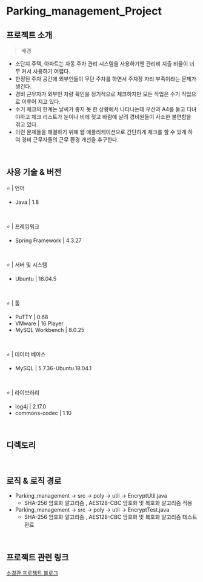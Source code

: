 # Parking_management_Project
## 프로젝트 소개
>배경
- 소단지 주택, 아파트는 자동 주차 관리 시스템을 사용하기엔 관리비 지출 비율이 너무 커서 사용하기 어렵다.
- 한정된 주차 공간에 외부인들이 무단 주차를 하면서 주차장 자리 부족이라는 문제가 생긴다.
- 경비 근무자가 외부인 차량 확인을 정기적으로 체크하지만 모든 작업은 수기 작업으로 이루어 지고 있다.
- 수기 체크의 한계는 날씨가 좋지 못 한 상황에서 나타나는데 우산과 A4를 들고 다녀야하고 체크 리스트가 눈이나 비에 젖고 바람에 날려 경비원들이 사소한 불편함을 겪고 있다.
- 이런 문제들을 해결하기 위해 웹 애플리케이션으로 간단하게 체크를 할 수 있게 하여 경비 근무자들의 근무 환경 개선을 추구한다.

<br>

## 사용 기술 & 버전
⭐ | 언어
- Java | 1.8
<br>

⭐ | 프레임워크
- Spring Framework | 4.3.27
<br>

⭐ | 서버 및 시스템
- Ubuntu | 18.04.5
<br>

⭐ | 툴
- PuTTY | 0.68
- VMware | 16 Player
- MySQL Workbench | 8.0.25
<br>

⭐ | 데이터 베이스
- MySQL | 5.7.36-Ubuntu.18.04.1
<br>

⭐ | 라이브러리
- log4j | 2.17.0
- commons-codec | 1.10
<br>

## 디렉토리
<br>

## 로직 & 로직 경로
- Parking_management → src → poly → util → EncryptUtil.java  
   - SHA-256 암호화 알고리즘 , AES128-CBC 암호화 및 복호화 알고리즘 적용
- Parking_management → src → poly → util → EncryptTest.java
   - SHA-256 암호화 알고리즘 , AES128-CBC 암호화 및 복호화 알고리즘 테스트 완료
<br>

## 프로젝트 관련 링크
[소경관 프로젝트 블로그](https://ohju.tistory.com/category/Project/%EC%86%8C%EA%B2%BD%EA%B4%80)
